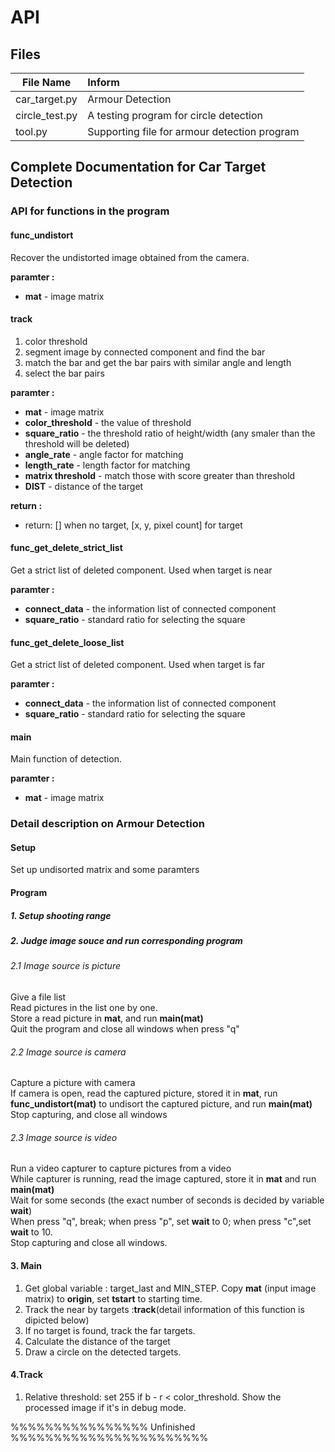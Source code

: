 # API

## Files
|File Name| Inform|
|------------|:----|
|car_target.py| Armour Detection |
|circle_test.py| A testing program for circle detection|
|tool.py| Supporting file for armour detection program |

## Complete Documentation for Car Target Detection

### API for functions in the program
#### func_undistort
Recover the undistorted image obtained from the camera. </br>

<b>paramter :</b>
* <b>mat</b> - image matrix

#### track
1. color threshold
2. segment image by connected component and find the bar
3. match the bar and get the bar pairs with similar angle and length
4. select the bar pairs</br>

<b>paramter :</b>
* <b>mat</b> - image matrix
* <b>color_threshold</b> - the value of threshold
* <b>square_ratio</b> - the threshold ratio of height/width (any smaler than the threshold will be deleted)
* <b>angle_rate</b> - angle factor for matching
* <b>length_rate</b> - length factor for matching
* <b>matrix threshold</b> - match those with score greater than threshold
* <b>DIST</b> - distance of the target

<b> return :</b>
* return: [] when no target, [x, y, pixel count] for target

#### func_get_delete_strict_list
Get a strict list of deleted component. Used when target is near

<b>paramter :</b>
* <b>connect_data</b> - the information list of connected component
* <b>square_ratio</b> - standard ratio for selecting the square

#### func_get_delete_loose_list

Get a strict list of deleted component. Used when target is far

<b>paramter :</b>
* <b>connect_data</b> - the information list of connected component
* <b>square_ratio</b> - standard ratio for selecting the square

#### main
Main function of detection.

<b>paramter :</b>
* <b>mat</b> - image matrix

### Detail description on Armour Detection

#### Setup
Set up undisorted matrix and some paramters

#### Program

##### 1. Setup shooting range

##### 2. Judge image souce and run corresponding program

###### 2.1 Image source is picture<br>

Give a file list<br>
Read pictures in the list one by one.<br>
Store a read picture in <b>mat</b>, and run <b>main(mat)</b> <br>
Quit the program and close all windows when press "q"<br>
###### 2.2 Image source is camera

Capture a picture with camera<br>
If camera is open, read the captured picture, stored it in <b>mat</b>, run <b>func_undistort(mat)</b> to undisort the captured picture, and run <b>main(mat)</b><br>
Stop capturing, and close all windows

###### 2.3 Image source is video

Run a video capturer to capture pictures from a video<br>
While capturer is running, read the image captured, store it in <b>mat</b> and run <b>main(mat)</b><br>
Wait for some seconds (the exact number of seconds is decided by variable <b>wait</b>)<br>
When press "q", break; when press "p", set <b>wait</b> to 0; when press "c",set <b>wait</b> to 10.<br>
Stop capturing and close all windows.

#### 3. Main
1. Get global variable : target_last and MIN_STEP. Copy <b>mat</b> (input image matrix) to <b>origin</b>, set <b>tstart</b> to starting time.
2. Track the near by targets :<b>track</b>(detail information of this function is dipicted below)
3. If no target is found, track the far targets.
4. Calculate the distance of the target
5. Draw a circle on the detected targets.

#### 4.Track
1. Relative threshold: set 255 if b - r < color_threshold. Show the processed image if it's in debug mode.<br>

%%%%%%%%%%%%%%%% Unfinished %%%%%%%%%%%%%%%%%%%%%%%
